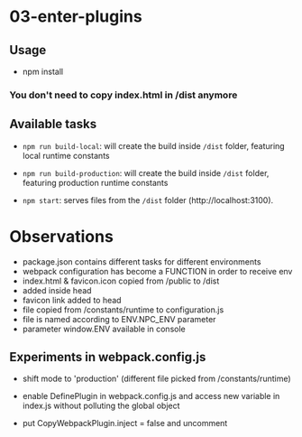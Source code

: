 # 03-enter-plugins

## Usage

- npm install

### You don't need to copy index.html in /dist anymore

## Available tasks

- `npm run build-local`: will create the build inside `/dist` folder, featuring local runtime constants

- `npm run build-production`: will create the build inside `/dist` folder, featuring production runtime constants

- `npm start`: serves files from the `/dist` folder (http://localhost:3100).

# Observations

- package.json contains different tasks for different environments
- webpack configuration has become a FUNCTION in order to receive env
- index.html & favicon.icon copied from /public to /dist
- added <script defer src="./bundle.js"></script> inside head
- favicon link added to head
- file copied from /constants/runtime to configuration.js
- file is named according to ENV.NPC_ENV parameter
- parameter window.ENV available in console


## Experiments in webpack.config.js

- shift mode to 'production' (different file picked from /constants/runtime)

- enable DefinePlugin in webpack.config.js and access new variable in index.js without polluting the global object

- put CopyWebpackPlugin.inject = false and uncomment <script> tag in index.html to move bundle.js at the end of the body
